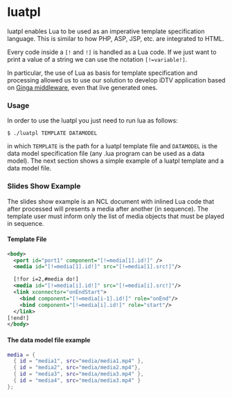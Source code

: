 luatpl
======

luatpl enables Lua to be used as an imperative template specification language.
This is similar to how PHP, ASP, JSP, etc. are integrated to HTML. 

Every code inside a `[!` and `!]` is handled as a Lua code.  If we just want to
print a value of a string we can use the notation `[!=variable!]`.

In particular, the use of Lua as basis for template specification and
processing allowed us to use our solution to develop iDTV application based on
<a href="http://www.ginga.org.br">Ginga middleware</a>, even that live
generated ones.

### Usage
In order to use the luatpl you just need to run lua as follows:

	$ ./luatpl TEMPLATE DATAMODEL

in which `TEMPLATE` is the path for a luatpl template file and `DATAMODEL` is
the data model specification file (any .lua program can be used as a data
model).  The next section shows a simple example of a luatpl template and a
data model file.

### Slides Show Example

The slides show example is an NCL document with inlined Lua code that after
processed will presents a media after another (in sequence). The template user
must inform only the list of media objects that must be played in sequence.

#### Template File

```xml	
<body>
  <port id="port1" component="[!=media[1].id!]" />
  <media id="[!=media[1].id!]" src="[!=media[1].src!]"/>

  [!for i=2,#media do!]
  <media id="[!=media[i].id!]" src="[!=media[i].src!]"/>
  <link xconnector="onEndStart">
    <bind component="[!=media[i-1].id!]" role="onEnd"/>
    <bind component="[!=media[i].id!]" role="start"/>
  </link>
[!end!]
</body>
```

#### The data model file example

```lua	
media = {
  { id = "media1", src="media/media1.mp4" },
  { id = "media2", src="media/media2.mp4"},
  { id = "media3", src="media/media3.mp4" },
  { id = "media4", src="media/media3.mp4" }
};
```

